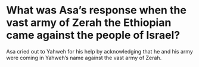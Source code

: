 # What was Asa’s response when the vast army of Zerah the Ethiopian came against the people of Israel?

Asa cried out to Yahweh for his help by acknowledging that he and his army were coming in Yahweh’s name against the vast army of Zerah.
